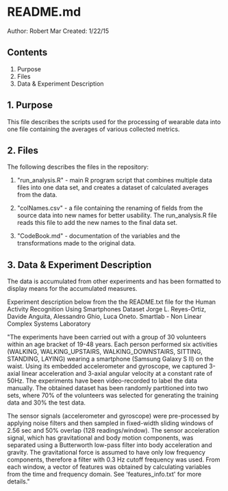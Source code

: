 # README.md
Author: Robert Mar
Created: 1/22/15 

## Contents
1. Purpose
2. Files
3. Data & Experiment Description

## 1. Purpose
This file describes the scripts used for the processing of wearable data 
into one file containing the averages of various collected metrics. 

## 2. Files
The following describes the files in the repository:

1. "run_analysis.R" - main R program script that combines multiple data files
into one data set, and creates a dataset of calculated averages from the data.

2. "colNames.csv" - a file containing the renaming of fields from the source data
into new names for better usability. The run_analysis.R file reads this file to
add the new names to the final data set.

3. "CodeBook.md" - documentation of the variables and the transformations made
to the original data.

## 3. Data & Experiment Description
The data is accumulated from other experiments and has been formatted to 
display means for the accumulated measures.

Experiment description below from the  the README.txt file for the 
Human Activity Recognition Using Smartphones Dataset
Jorge L. Reyes-Ortiz, Davide Anguita, Alessandro Ghio, Luca Oneto.
Smartlab - Non Linear Complex Systems Laboratory

"The experiments have been carried out with a group of 30 volunteers within an age bracket of 19-48 years. Each person performed six activities (WALKING, WALKING_UPSTAIRS, WALKING_DOWNSTAIRS, SITTING, STANDING, LAYING) wearing a smartphone (Samsung Galaxy S II) on the waist. Using its embedded accelerometer and gyroscope, we captured 3-axial linear acceleration and 3-axial angular velocity at a constant rate of 50Hz. The experiments have been video-recorded to label the data manually. The obtained dataset has been randomly partitioned into two sets, where 70% of the volunteers was selected for generating the training data and 30% the test data. 

The sensor signals (accelerometer and gyroscope) were pre-processed by applying noise filters and then sampled in fixed-width sliding windows of 2.56 sec and 50% overlap (128 readings/window). The sensor acceleration signal, which has gravitational and body motion components, was separated using a Butterworth low-pass filter into body acceleration and gravity. The gravitational force is assumed to have only low frequency components, therefore a filter with 0.3 Hz cutoff frequency was used. From each window, a vector of features was obtained by calculating variables from the time and frequency domain. See 'features_info.txt' for more details."